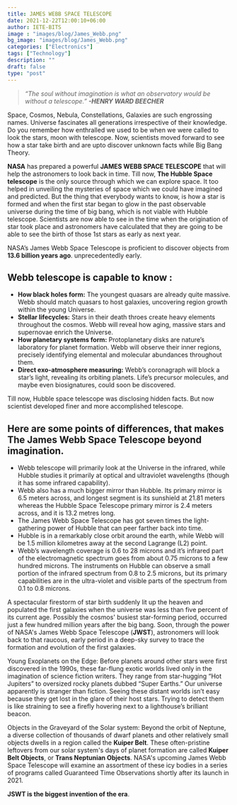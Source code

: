 ```yaml
---
title: JAMES WEBB SPACE TELESCOPE
date: 2021-12-22T12:00:10+06:00
author: IETE-BITS
image : "images/blog/James_Webb.png"
bg_image: "images/blog/James_Webb.png"
categories: ["Electronics"]
tags: ["Technology"]
description: ""
draft: false
type: "post"
---
```


>_“The soul without imagination is what an observatory would be without a telescope.” **-HENRY WARD BEECHER**_

Space, Cosmos, Nebula, Constellations, Galaxies are such engrossing names. Universe fascinates all generations irrespective of their knowledge. Do you remember how enthralled we used to be when we were called to look the stars, moon with telescope. Now, scientists moved forward to see how a star take birth and are upto discover unknown facts while Big Bang Theory. 

**NASA** has prepared a powerful **JAMES WEBB SPACE TELESCOPE** that will help the astronomers to look back in time. Till now, **The Hubble Space telescope** is the only source through which we can explore space. It too helped in unveiling the mysteries of space which we could have imagined and predicted. But the thing that everybody wants to know, is how a star is formed and when the first star began to glow in the past observable universe during the time of big bang, which is not viable with Hubble telescope. Scientists are now able to see in the time when the origination of star took place and astronomers have calculated that they are going to be able to see the birth of those 1st stars as early as next year.

NASA’s James Webb Space Telescope is proficient to discover objects from **13.6 billion years ago**. unprecedentedly early. 

## **Webb telescope is capable to know :**
 -	**How black holes form:** The youngest quasars are already quite massive. Webb should match quasars to host galaxies, uncovering region growth within the young Universe.  
 - **Stellar lifecycles:** Stars in their death throes create heavy elements throughout the cosmos. Webb will reveal how aging, massive stars and supernovae enrich the Universe. 
 - **How planetary systems form:** Protoplanetary disks are nature’s laboratory for planet formation. Webb will observe their inner regions, precisely identifying elemental and molecular abundances throughout them.
 - **Direct exo-atmosphere measuring:** Webb’s coronagraph will block a star’s light, revealing its orbiting planets. Life’s precursor molecules, and maybe even biosignatures, could soon be discovered.

Till now, Hubble space telescope was disclosing hidden facts. But now scientist developed finer and more accomplished telescope. 

## **Here are some points of differences, that makes The James Webb Space Telescope beyond imagination.**

 - Webb telescope will primarily look at the Universe in the infrared, while Hubble studies it primarily at optical and ultraviolet wavelengths (though it has some infrared capability).
 - Webb also has a much bigger mirror than Hubble. Its primary mirror is 6.5 meters across, and longest segment is its sunshield at 21.81 meters whereas the Hubble Space Telescope primary mirror is 2.4 meters across, and it is 13.2 metres long.  
 - The James Webb Space Telescope has got seven times the light-gathering power of Hubble that can peer farther back into time.
 - Hubble is in a remarkably close orbit around the earth, while Webb will be 1.5 million kilometres away at the second Lagrange (L2) point.
 - Webb’s wavelength coverage is 0.6 to 28 microns and it’s infrared part of the electromagnetic spectrum goes from about 0.75 microns to a few hundred microns. The instruments on Hubble can observe a small portion of the infrared spectrum from 0.8 to 2.5 microns, but its primary capabilities are in the ultra-violet and visible parts of the spectrum from 0.1 to 0.8 microns.


A spectacular firestorm of star birth suddenly lit up the heaven and populated the first galaxies when the universe was less than five percent of its current age. Possibly the cosmos' busiest star-forming period, occurred just a few hundred million years after the big bang. Soon, through the power of NASA's James Webb Space Telescope (**JWST**), astronomers will look back to that raucous, early period in a deep-sky survey to trace the formation and evolution of the first galaxies. 

Young Exoplanets on the Edge: Before planets around other stars were first discovered in the 1990s, these far-flung exotic worlds lived only in the imagination of science fiction writers. They range from star-hugging “Hot Jupiters” to oversized rocky planets dubbed “Super Earths.” Our universe apparently is stranger than fiction. Seeing these distant worlds isn’t easy because they get lost in the glare of their host stars. Trying to detect them is like straining to see a firefly hovering next to a lighthouse’s brilliant beacon. 

Objects in the Graveyard of the Solar system: Beyond the orbit of Neptune, a diverse collection of thousands of dwarf planets and other relatively small objects dwells in a region called the **Kuiper Belt**. These often-pristine leftovers from our solar system's days of planet formation are called **Kuiper Belt Objects**, or **Trans Neptunian Objects**. NASA's upcoming James Webb Space Telescope will examine an assortment of these icy bodies in a series of programs called Guaranteed Time Observations shortly after its launch in 2021. 

**JSWT is the biggest invention of the era**.